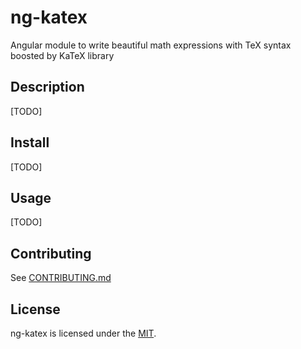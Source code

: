 # ng-katex

Angular module to write beautiful math expressions with TeX syntax boosted by KaTeX library

## Description
[TODO]

## Install
[TODO]

## Usage
[TODO]

## Contributing

See [CONTRIBUTING.md](CONTRIBUTING.md)

## License

ng-katex is licensed under the [MIT](LICENSE).
